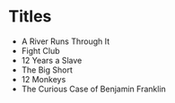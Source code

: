 # Titles 

* A River Runs Through It
* Fight Club 
* 12 Years a Slave
* The Big Short
* 12 Monkeys
* The Curious Case of Benjamin Franklin
